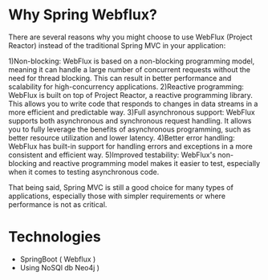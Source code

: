 # Why Spring Webflux?
There are several reasons why you might choose to use WebFlux (Project Reactor) instead of the traditional Spring MVC in your application:

1)Non-blocking: WebFlux is based on a non-blocking programming model, meaning it can handle a large number of concurrent requests without the need for thread blocking. This can result in better performance and scalability for high-concurrency applications.
2)Reactive programming: WebFlux is built on top of Project Reactor, a reactive programming library. This allows you to write code that responds to changes in data streams in a more efficient and predictable way.
3)Full asynchronous support: WebFlux supports both asynchronous and synchronous request handling. It allows you to fully leverage the benefits of asynchronous programming, such as better resource utilization and lower latency.
4)Better error handling: WebFlux has built-in support for handling errors and exceptions in a more consistent and efficient way.
5)Improved testability: WebFlux's non-blocking and reactive programming model makes it easier to test, especially when it comes to testing asynchronous code.

That being said, Spring MVC is still a good choice for many types of applications, especially those with simpler requirements or where performance is not as critical.

# Technologies
- SpringBoot ( Webflux )
- Using NoSQl db Neo4j ) 